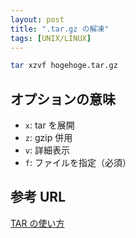 ```yaml
---
layout: post
title: ".tar.gz の解凍"
tags: [UNIX/LINUX]
---
```


```sh
tar xzvf hogehoge.tar.gz
```

## オプションの意味

- `x`: tar を展開
- `z`: gzip 併用
- `v`: 詳細表示
- `f`: ファイルを指定（必須）

## 参考 URL

[TAR の使い方](http://iris.homeunix.net/yayoi/freebsd/archiver/tar.asp)

